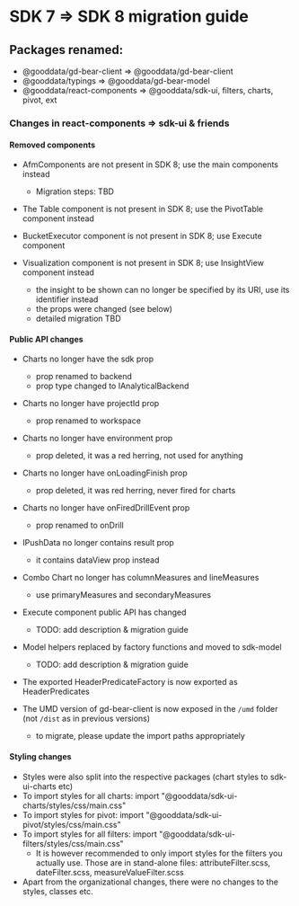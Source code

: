 # SDK 7 => SDK 8 migration guide

## Packages renamed:

-   @gooddata/gd-bear-client => @gooddata/gd-bear-client
-   @gooddata/typings => @gooddata/gd-bear-model
-   @gooddata/react-components => @gooddata/sdk-ui, filters, charts, pivot, ext

### Changes in react-components => sdk-ui & friends

#### Removed components

-   AfmComponents are not present in SDK 8; use the main components instead

    -   Migration steps: TBD

-   The Table component is not present in SDK 8; use the PivotTable component instead

-   BucketExecutor component is not present in SDK 8; use Execute component

-   Visualization component is not present in SDK 8; use InsightView component instead

    -   the insight to be shown can no longer be specified by its URI, use its identifier instead
    -   the props were changed (see below)
    -   detailed migration TBD

#### Public API changes

-   Charts no longer have the sdk prop

    -   prop renamed to backend
    -   prop type changed to IAnalyticalBackend

-   Charts no longer have projectId prop

    -   prop renamed to workspace

-   Charts no longer have environment prop

    -   prop deleted, it was a red herring, not used for anything

-   Charts no longer have onLoadingFinish prop

    -   prop deleted, it was red herring, never fired for charts

-   Charts no longer have onFiredDrillEvent prop

    -   prop renamed to onDrill

-   IPushData no longer contains result prop

    -   it contains dataView prop instead

-   Combo Chart no longer has columnMeasures and lineMeasures

    -   use primaryMeasures and secondaryMeasures

-   Execute component public API has changed

    -   TODO: add description & migration guide

-   Model helpers replaced by factory functions and moved to sdk-model

    -   TODO: add description & migration guide

-   The exported HeaderPredicateFactory is now exported as HeaderPredicates

-   The UMD version of gd-bear-client is now exposed in the `/umd` folder (not `/dist` as in previous versions)

    -   to migrate, please update the import paths appropriately

#### Styling changes

-   Styles were also split into the respective packages (chart styles to sdk-ui-charts etc)
-   To import styles for all charts: import "@gooddata/sdk-ui-charts/styles/css/main.css"
-   To import styles for pivot: import "@gooddata/sdk-ui-pivot/styles/css/main.css"
-   To import styles for all filters: import "@gooddata/sdk-ui-filters/styles/css/main.css"
    -   It is however recommended to only import styles for the filters you actually use. Those
        are in stand-alone files: attributeFilter.scss, dateFilter.scss, measureValueFilter.scss
-   Apart from the organizational changes, there were no changes to the styles, classes etc.
